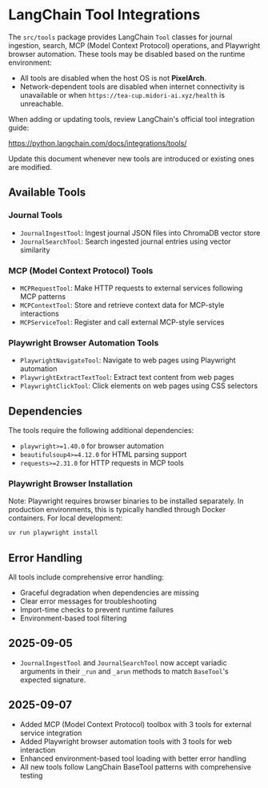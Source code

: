 # LangChain Tool Integrations

The `src/tools` package provides LangChain `Tool` classes for journal ingestion, search, MCP (Model Context Protocol) operations, and Playwright browser automation. These tools may be disabled based on the runtime environment:

- All tools are disabled when the host OS is not **PixelArch**.
- Network-dependent tools are disabled when internet connectivity is unavailable or when `https://tea-cup.midori-ai.xyz/health` is unreachable.

When adding or updating tools, review LangChain's official tool integration guide:

<https://python.langchain.com/docs/integrations/tools/>

Update this document whenever new tools are introduced or existing ones are modified.

## Available Tools

### Journal Tools
- `JournalIngestTool`: Ingest journal JSON files into ChromaDB vector store
- `JournalSearchTool`: Search ingested journal entries using vector similarity

### MCP (Model Context Protocol) Tools
- `MCPRequestTool`: Make HTTP requests to external services following MCP patterns
- `MCPContextTool`: Store and retrieve context data for MCP-style interactions
- `MCPServiceTool`: Register and call external MCP-style services

### Playwright Browser Automation Tools
- `PlaywrightNavigateTool`: Navigate to web pages using Playwright automation
- `PlaywrightExtractTextTool`: Extract text content from web pages
- `PlaywrightClickTool`: Click elements on web pages using CSS selectors

## Dependencies

The tools require the following additional dependencies:
- `playwright>=1.40.0` for browser automation
- `beautifulsoup4>=4.12.0` for HTML parsing support
- `requests>=2.31.0` for HTTP requests in MCP tools

### Playwright Browser Installation

Note: Playwright requires browser binaries to be installed separately. In production environments, this is typically handled through Docker containers. For local development:

```bash
uv run playwright install
```

## Error Handling

All tools include comprehensive error handling:
- Graceful degradation when dependencies are missing
- Clear error messages for troubleshooting
- Import-time checks to prevent runtime failures
- Environment-based tool filtering

## 2025-09-05

- `JournalIngestTool` and `JournalSearchTool` now accept variadic arguments in
  their `_run` and `_arun` methods to match `BaseTool`'s expected signature.

## 2025-09-07

- Added MCP (Model Context Protocol) toolbox with 3 tools for external service integration
- Added Playwright browser automation tools with 3 tools for web interaction
- Enhanced environment-based tool loading with better error handling
- All new tools follow LangChain BaseTool patterns with comprehensive testing
